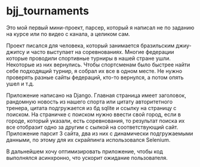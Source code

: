 # bjj_tournaments
Это мой первый мини-проект, парсер, который я написал не по заданию на курсе или по видео с канала, а целиком сам. 

Проект писался для человека, который занимается бразильским джиу-джитсу и часто выступает на соревнованиях. Многие федерации которые проводили спортивные турниры в нашей стране ушли. Некоторые из них вернулись. Чтобы спортсменам было быстрее найти себе подходящий турнир, я собрал их все в одном месте. Не нужно проверять разные сайты федераций, кто-то вернулся, а потом опять ушел и т.д.

Приложение написано на Django. Главная страница имеет заголовок, рандомную новость из нашего спорта или цитату авторитетного тренера, цитата подгружается из бд sqlite и ссылку на страницу с поиском. На страничке с поиском нужно ввести свой город, если в городе, который указали, есть соревнования, то результат поиска их все отобразит одно за другим с сылкой на соответствующий сайт.
Приложение парсит 3 сайта, два из них с динамически подгружаемыми данными, по этому для их скрайпинга использовался Selenium.

В дальнейшем хочу оптимизировать приложение, чтобы код выполнялся асинхронно, что ускорит ожидание пользователя.

